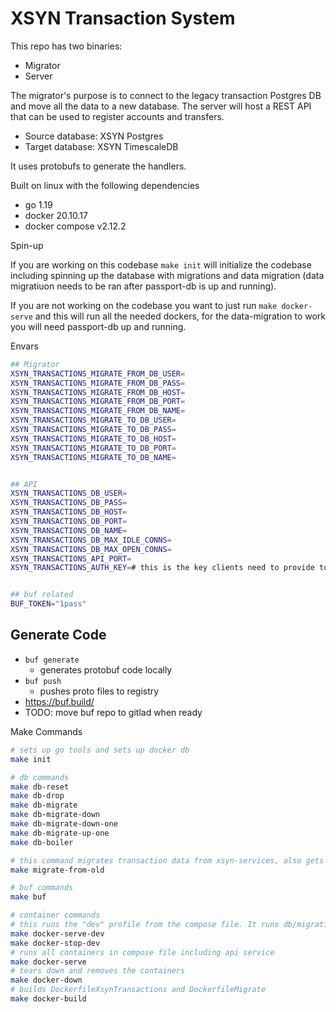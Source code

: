 # XSYN Transaction System

This repo has two binaries:

- Migrator
- Server

The migrator's purpose is to connect to the legacy transaction Postgres DB and move all the data to a new database.
The server will host a REST API that can be used to register accounts and transfers.

- Source database: XSYN Postgres
- Target database: XSYN TimescaleDB

It uses protobufs to generate the handlers.

Built on linux with the following dependencies
* go 1.19
* docker 20.10.17
* docker compose v2.12.2

Spin-up

If you are working on this codebase `make init` will initialize the codebase including spinning up the database with migrations and data migration (data migratiuon needs to be ran after passport-db is up and running).

If you are not working on the codebase you want to just run `make docker-serve` and this will run all the needed dockers, for the data-migration to work you will need passport-db up and running.

Envars
```sh
## Migrator
XSYN_TRANSACTIONS_MIGRATE_FROM_DB_USER=
XSYN_TRANSACTIONS_MIGRATE_FROM_DB_PASS=
XSYN_TRANSACTIONS_MIGRATE_FROM_DB_HOST=
XSYN_TRANSACTIONS_MIGRATE_FROM_DB_PORT=
XSYN_TRANSACTIONS_MIGRATE_FROM_DB_NAME=
XSYN_TRANSACTIONS_MIGRATE_TO_DB_USER=
XSYN_TRANSACTIONS_MIGRATE_TO_DB_PASS=
XSYN_TRANSACTIONS_MIGRATE_TO_DB_HOST=
XSYN_TRANSACTIONS_MIGRATE_TO_DB_PORT=
XSYN_TRANSACTIONS_MIGRATE_TO_DB_NAME=


## API
XSYN_TRANSACTIONS_DB_USER=
XSYN_TRANSACTIONS_DB_PASS=
XSYN_TRANSACTIONS_DB_HOST=
XSYN_TRANSACTIONS_DB_PORT=
XSYN_TRANSACTIONS_DB_NAME=
XSYN_TRANSACTIONS_DB_MAX_IDLE_CONNS=
XSYN_TRANSACTIONS_DB_MAX_OPEN_CONNS=
XSYN_TRANSACTIONS_API_PORT=
XSYN_TRANSACTIONS_AUTH_KEY=# this is the key clients need to provide to connect to the service


## buf related
BUF_TOKEN="1pass"
```

## Generate Code

- `buf generate`
    - generates protobuf code locally
- `buf push`
  - pushes proto files to registry 
- https://buf.build/
- TODO: move buf repo to gitlad when ready

Make Commands
```bash
# sets up go tools and sets up docker db
make init

# db commands
make db-reset
make db-drop
make db-migrate
make db-migrate-down
make db-migrate-down-one
make db-migrate-up-one
make db-boiler

# this command migrates transaction data from xsyn-services, also gets ran on db-reset
make migrate-from-old

# buf commands
make buf

# container commands
# this runs the "dev" profile from the compose file. It runs db/migrations/data-migrations
make docker-serve-dev
make docker-stop-dev
# runs all containers in compose file including api service
make docker-serve
# tears down and removes the containers
make docker-down
# builds DockerfileXsynTransactions and DockerfileMigrate
make docker-build
```
